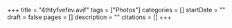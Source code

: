 +++
title = "4thtyfvefev.avif"
tags = ["Photos"]
categories = []
startDate = ""
draft = false
pages = []
description = ""
citations = []
+++
